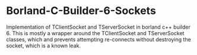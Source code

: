 # Borland-C-Builder-6-Sockets
Implementation of TClientSocket and TServerSocket in borland c++ builder 6.  This is mostly a wrapper around the TClientSocket and TServerSocket classes, which and prevents attempting re-connects without destroying the socket, which is a known leak.
